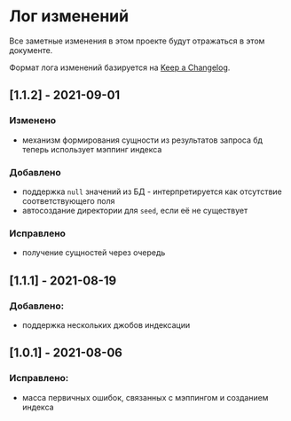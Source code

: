 # Лог изменений

Все заметные изменения в этом проекте будут отражаться в этом документе.

Формат лога изменений базируется на [Keep a Changelog](https://keepachangelog.com/en/1.0.0/).

## [1.1.2] - 2021-09-01

### Изменено

* механизм формирования сущности из результатов запроса бд теперь использует мэппинг индекса

### Добавлено

* поддержка `null` значений из БД - интерпретируется как отсутствие соответствующего поля
* автосоздание директории для `seed`, если её не существует

### Исправлено

* получение сущностей через очередь

## [1.1.1] - 2021-08-19

### Добавлено:

* поддержка нескольких джобов индексации

## [1.0.1] - 2021-08-06

### Исправлено:

* масса первичных ошибок, связанных с мэппингом и созданием индекса
